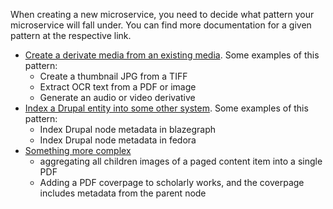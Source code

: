 When creating a new microservice, you need to decide what pattern your microservice will fall under. You can find more documentation for a given pattern at the respective link.

- [Create a derivate media from an existing media](derivatives/events/). Some examples of this pattern:
    - Create a thumbnail JPG from a TIFF
    - Extract OCR text from a PDF or image
    - Generate an audio or video derivative
- [Index a Drupal entity into some other system](index/events/). Some examples of this pattern:
    - Index Drupal node metadata in blazegraph
    - Index Drupal node metadata in fedora
- [Something more complex](all/events/)
    - aggregating all children images of a paged content item into a single PDF
    - Adding a PDF coverpage to scholarly works, and the coverpage includes metadata from the parent node

